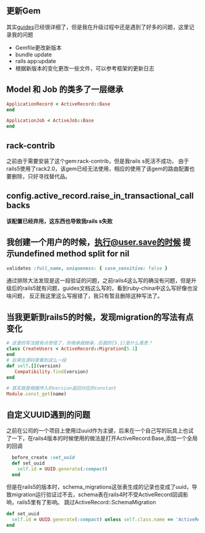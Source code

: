 ## 更新Gem
其实[guides](http://guides.ruby-china.org/upgrading_ruby_on_rails.html)已经很详细了，但是我在升级过程中还是遇到了好多的问题，这里记录我的问题

- Gemfile更改新版本
- bundle update
- rails app:update
- 根据新版本的变化更改一些文件，可以参考框架的更新日志

## Model 和 Job 的类多了一层继承
```ruby
ApplicationRecord < ActiveRecord::Base
end

ApplicationJob < ActiveJob::Base
end
```

## rack-contrib
之前由于需要安装了这个gem:rack-contrib，但是我rails s死活不成功， 由于rails5使用了rack2.0，该gem已经无法使用，相应的使用了该gem的路由配置也要删除，只好寻找替代品。

## config.active_record.raise_in_transactional_callbacks
**该配置已经弃用，这东西也导致我rails s失败**

## 我创建一个用户的时候，执行@user.save的时候 提示undefined method split for nil
```ruby
validates :full_name, uniqueness: { case_sensitive: false }
```
通过排除大法发现是这一段验证的问题，之前rails4这么写的确没有问题，但是升级后的rails5就有问题，guides文档这么写的，看到ruby-china中这么写好像也没啥问题， 反正我这里这么写报错了，我只有暂且删除这种写法了。

## 当我更新到rails5的时候，发现migration的写法有点变化
```ruby
# 这里的写法就有点奇怪了，你继承就继承，后面的[5.1]是什么意思？
class CreateUsers < ActiveRecord::Migration[5.1]
end
# 后来在源码里看到这么一段
def self.[](version)
   Compatibility.find(version)
end

# 其实就是根据传入的version返回对应的constant
Module.const_get(name)
```

## 自定义UUID遇到的问题
之前在公司的一个项目上使用过uuid作为主键，后来在一个自己写的玩具上也试了一下，在rails4版本的时候使用的做法是打开ActiveRecord:Base,添加一个全局的回调
```ruby
  before_create :set_uuid
  def set_uuid
    self.id = UUID.generate(:compact)
  end
```
但是在rails5的版本时，schema_migrations这张表生成的记录也变成了uuid，导致migration运行验证过不去，schema表在rails4时不受ActiveRecord回调影响，rails5里有了影响。
跳过ActiveRecord::SchemaMigration
```ruby
def set_uuid
  self.id = UUID.generate(:compact) unless self.class.name == 'ActiveRecord::SchemaMigration'
end
```